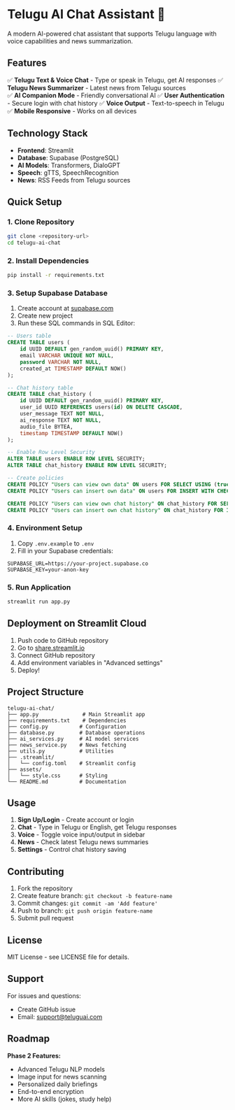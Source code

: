 # Telugu AI Chat Assistant 🤖

A modern AI-powered chat assistant that supports Telugu language with voice capabilities and news summarization.

## Features

✅ **Telugu Text & Voice Chat** - Type or speak in Telugu, get AI responses
✅ **Telugu News Summarizer** - Latest news from Telugu sources  
✅ **AI Companion Mode** - Friendly conversational AI
✅ **User Authentication** - Secure login with chat history
✅ **Voice Output** - Text-to-speech in Telugu
✅ **Mobile Responsive** - Works on all devices

## Technology Stack

- **Frontend**: Streamlit
- **Database**: Supabase (PostgreSQL)
- **AI Models**: Transformers, DialoGPT
- **Speech**: gTTS, SpeechRecognition
- **News**: RSS Feeds from Telugu sources

## Quick Setup

### 1. Clone Repository
```bash
git clone <repository-url>
cd telugu-ai-chat
```

### 2. Install Dependencies
```bash
pip install -r requirements.txt
```

### 3. Setup Supabase Database

1. Create account at [supabase.com](https://supabase.com)
2. Create new project
3. Run these SQL commands in SQL Editor:

```sql
-- Users table
CREATE TABLE users (
    id UUID DEFAULT gen_random_uuid() PRIMARY KEY,
    email VARCHAR UNIQUE NOT NULL,
    password VARCHAR NOT NULL,
    created_at TIMESTAMP DEFAULT NOW()
);

-- Chat history table
CREATE TABLE chat_history (
    id UUID DEFAULT gen_random_uuid() PRIMARY KEY,
    user_id UUID REFERENCES users(id) ON DELETE CASCADE,
    user_message TEXT NOT NULL,
    ai_response TEXT NOT NULL,
    audio_file BYTEA,
    timestamp TIMESTAMP DEFAULT NOW()
);

-- Enable Row Level Security
ALTER TABLE users ENABLE ROW LEVEL SECURITY;
ALTER TABLE chat_history ENABLE ROW LEVEL SECURITY;

-- Create policies
CREATE POLICY "Users can view own data" ON users FOR SELECT USING (true);
CREATE POLICY "Users can insert own data" ON users FOR INSERT WITH CHECK (true);

CREATE POLICY "Users can view own chat history" ON chat_history FOR SELECT USING (true);
CREATE POLICY "Users can insert own chat history" ON chat_history FOR INSERT WITH CHECK (true);
```

### 4. Environment Setup

1. Copy `.env.example` to `.env`
2. Fill in your Supabase credentials:
```env
SUPABASE_URL=https://your-project.supabase.co
SUPABASE_KEY=your-anon-key
```

### 5. Run Application
```bash
streamlit run app.py
```

## Deployment on Streamlit Cloud

1. Push code to GitHub repository
2. Go to [share.streamlit.io](https://share.streamlit.io)
3. Connect GitHub repository
4. Add environment variables in "Advanced settings"
5. Deploy!

## Project Structure

```
telugu-ai-chat/
├── app.py              # Main Streamlit app
├── requirements.txt    # Dependencies
├── config.py          # Configuration
├── database.py        # Database operations
├── ai_services.py     # AI model services
├── news_service.py    # News fetching
├── utils.py           # Utilities
├── .streamlit/
│   └── config.toml    # Streamlit config
├── assets/
│   └── style.css      # Styling
└── README.md          # Documentation
```

## Usage

1. **Sign Up/Login** - Create account or login
2. **Chat** - Type in Telugu or English, get Telugu responses
3. **Voice** - Toggle voice input/output in sidebar
4. **News** - Check latest Telugu news summaries
5. **Settings** - Control chat history saving

## Contributing

1. Fork the repository
2. Create feature branch: `git checkout -b feature-name`
3. Commit changes: `git commit -am 'Add feature'`
4. Push to branch: `git push origin feature-name`
5. Submit pull request

## License

MIT License - see LICENSE file for details.

## Support

For issues and questions:
- Create GitHub issue
- Email: support@teluguai.com

## Roadmap

**Phase 2 Features:**
- Advanced Telugu NLP models
- Image input for news scanning  
- Personalized daily briefings
- End-to-end encryption
- More AI skills (jokes, study help)